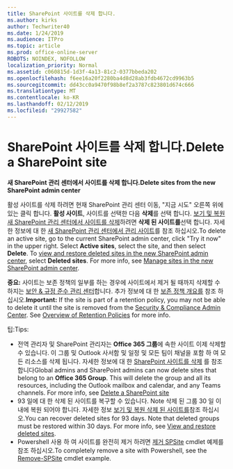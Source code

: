 ```yaml
---
title: SharePoint 사이트를 삭제 합니다.
ms.author: kirks
author: Techwriter40
ms.date: 1/24/2019
ms.audience: ITPro
ms.topic: article
ms.prod: office-online-server
ROBOTS: NOINDEX, NOFOLLOW
localization_priority: Normal
ms.assetid: c060815d-1d3f-4a13-81c2-0377bbeda202
ms.openlocfilehash: f6ee16a20f2280ba4d8d28ab3fdb4672cd9963b5
ms.sourcegitcommit: dd43cc0a9470f98b8ef2a3787c823801d674c666
ms.translationtype: MT
ms.contentlocale: ko-KR
ms.lasthandoff: 02/12/2019
ms.locfileid: "29927582"
---
```

# <a name="delete-a-sharepoint-site"></a><span data-ttu-id="7efdc-102">SharePoint 사이트를 삭제 합니다.</span><span class="sxs-lookup"><span data-stu-id="7efdc-102">Delete a SharePoint site</span></span>
 <span data-ttu-id="7efdc-103">**새 SharePoint 관리 센터에서 사이트를 삭제 합니다.**</span><span class="sxs-lookup"><span data-stu-id="7efdc-103">**Delete sites from the new SharePoint admin center**</span></span>
  
<span data-ttu-id="7efdc-p101">활성 사이트를 삭제 하려면 현재 SharePoint 관리 센터 이동, "지금 시도" 오른쪽 위에 있는 클릭 합니다. **활성 사이트**, 사이트를 선택한 다음 **삭제**를 선택 합니다. [보기 및 복원 새 SharePoint 관리 센터에서 사이트를 삭제](https://docs.microsoft.com/sharepoint/view-and-restore-deleted-sites-in-new-admin-center)하려면 **삭제 된 사이트를**선택 합니다. 자세한 정보에 대 한 [새 SharePoint 관리 센터에서 관리 사이트](https://docs.microsoft.com/sharepoint/manage-sites-in-new-admin-center)를 참조 하십시오.</span><span class="sxs-lookup"><span data-stu-id="7efdc-p101">To delete an active site, go to the current SharePoint admin center, click "Try it now" in the upper right. Select **Active sites**, select the site, and then select **Delete**. To [view and restore deleted sites in the new SharePoint admin center](https://docs.microsoft.com/sharepoint/view-and-restore-deleted-sites-in-new-admin-center), select **Deleted sites**. For more info, see [Manage sites in the new SharePoint admin center](https://docs.microsoft.com/sharepoint/manage-sites-in-new-admin-center).</span></span>
  
<span data-ttu-id="7efdc-p102">**중요:** 사이트는 보존 정책의 일부를 하는 경우에 사이트에서 제거 될 때까지 삭제할 수 하지는 [보안 &amp; 규정 준수 관리 센터](https://protection.office.com/?rfr=AdminCenter#/homepage)합니다. 추가 정보에 대 한 [보존 정책 개요를](https://docs.microsoft.com/office365/securitycompliance/retention-policies#content-in-onedrive-accounts-and-sharepoint-sites) 참조 하십시오.</span><span class="sxs-lookup"><span data-stu-id="7efdc-p102">**Important:** If the site is part of a retention policy, you may not be able to delete it until the site is removed from the [Security &amp; Compliance Admin Center](https://protection.office.com/?rfr=AdminCenter#/homepage). See [Overview of Retention Policies](https://docs.microsoft.com/office365/securitycompliance/retention-policies#content-in-onedrive-accounts-and-sharepoint-sites) for more info.</span></span> 
  
<span data-ttu-id="7efdc-110">팁:</span><span class="sxs-lookup"><span data-stu-id="7efdc-110">Tips:</span></span>
- <span data-ttu-id="7efdc-p103">전역 관리자 및 SharePoint 관리자는 **Office 365 그룹**에 속한 사이트 이제 삭제할 수 있습니다. 이 그룹 및 Outlook 사서함 및 일정 및 모든 팀이 채널을 포함 하 여 모든 리소스를 삭제 됩니다. 자세한 정보에 대 한 [SharePoint 사이트를 삭제](https://docs.microsoft.com/sharepoint/manage-sites-in-new-admin-center#delete-a-site) 를 참조합니다</span><span class="sxs-lookup"><span data-stu-id="7efdc-p103">Global admins and SharePoint admins can now delete sites that belong to an **Office 365 Group**. This will delete the group and all its resources, including the Outlook mailbox and calendar, and any Teams channels. For more info, see [Delete a SharePoint site](https://docs.microsoft.com/sharepoint/manage-sites-in-new-admin-center#delete-a-site)</span></span>
- <span data-ttu-id="7efdc-p104">93 일에 대 한 삭제 된 사이트를 복구할 수 있습니다. Note 삭제 된 그룹 30 일 이내에 복원 되어야 합니다. 자세한 정보 [보기 및 복원 삭제 된 사이트를](https://docs.microsoft.com/sharepoint/view-and-restore-deleted-sites-in-new-admin-center)참조 하십시오.</span><span class="sxs-lookup"><span data-stu-id="7efdc-p104">You can recover deleted sites for 93 days. Note that deleted groups must be restored within 30 days. For more info, see [View and restore deleted sites](https://docs.microsoft.com/sharepoint/view-and-restore-deleted-sites-in-new-admin-center).</span></span>
- <span data-ttu-id="7efdc-117">Powershell 사용 하 여 사이트를 완전히 제거 하려면 [제거 SPSite](https://docs.microsoft.com/powershell/module/sharepoint-server/remove-spsite?view=sharepoint-ps) cmdlet 예제를 참조 하십시오.</span><span class="sxs-lookup"><span data-stu-id="7efdc-117">To completely remove a site with Powershell, see the [Remove-SPSite](https://docs.microsoft.com/powershell/module/sharepoint-server/remove-spsite?view=sharepoint-ps) cmdlet example.</span></span> 
  

